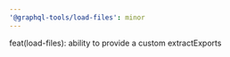 ```yaml
---
'@graphql-tools/load-files': minor
---
```


feat(load-files): ability to provide a custom extractExports
